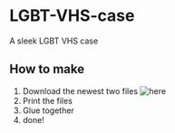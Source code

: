 # LGBT-VHS-case
A sleek LGBT VHS case

## How to make

1. Download the newest two files ![here](https://github.com/DerZombiiie/LGBT-VHS-case/releases)
2. Print the files
3. Glue together
4. done!
